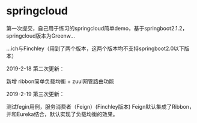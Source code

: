 # springcloud
第一次提交，自己用于练习的springcloud简单demo，基于springboot2.1.2，springcloud版本为Greenw…

…ich与Finchley（用到了两个版本，这两个版本均不支持springboot2.0以下版本）

2019-2-18 第二次更新：

新增 ribbon简单负载均衡 + zuul网管路由功能

2019-2-19 第三次更新：

测试fegin用例，服务消费者（Feign）(Finchley版本)
Feign默认集成了Ribbon，并和Eureka结合，默认实现了负载均衡的效果。
